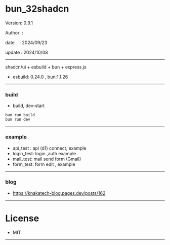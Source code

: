 ﻿# bun_32shadcn

 Version: 0.9.1

 Author  :

 date    : 2024/09/23 

 update : 2024/10/08 

***

shadcn/ui + esbuild + bun + express.js

* esbuild: 0.24.0 , bun:1.1.26

***
### build

* build, dev-start

```
bun run build
bun run dev
```

***
### example

* api_test : api (d1) connect,  example
* login_test:  login ,auth example
* mail_test: mail send form (Gmail)
* form_test: form edit , example

***
### blog

* https://knakatech-blog.pages.dev/posts/162

***
# License

* MIT

***

